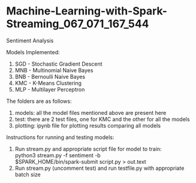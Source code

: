 # Machine-Learning-with-Spark-Streaming_067_071_167_544
Sentiment Analysis

Models Implemented:
1. SGD - Stochastic Gradient Descent 
2. MNB - Multinomial Naive Bayes 
3. BNB - Bernoulli Naive Bayes
4. KMC - K-Means Clustering 
5. MLP - Multilayer Perceptron

The folders are as follows:
1. models: all the model files mentioned above are present here
2. test: there are 2 test files, one for KMC and the other for all the models
3. plotting: ipynb file for plotting results comparing all models

Instructions for running and testing models:

1. Run stream.py and appropriate script file for model to train:
   <br>
   python3 stream.py -f sentiment -b <batchsize>
   <br>
   $SPARK_HOME/bin/spark-submit script.py > out.text 
   <br>
2. Run stream.py (uncomment test) and run testfile.py with appropriate batch size

  
